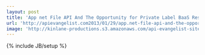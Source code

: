 ```yaml
---
layout: post
title: 'App net File API And The Opportunity for Private Label BaaS Resources'
url: 'http://apievangelist.com2013/01/29/app.net-file-api-and-the-opportunity-for-private-label-baas-resources/'
image: 'http://kinlane-productions.s3.amazonaws.com/api-evangelist-site/blog/AppNet-Logo.png'
---
```

{% include JB/setup %}
